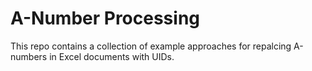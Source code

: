 # A-Number Processing

This repo contains a collection of example approaches for repalcing A-numbers in Excel documents with UIDs.